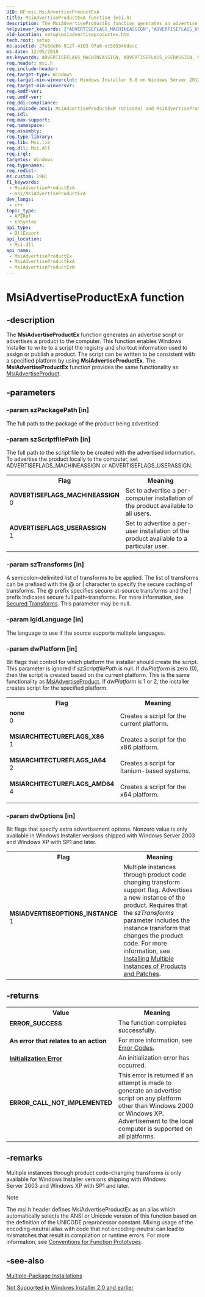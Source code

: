 ```yaml
---
UID: NF:msi.MsiAdvertiseProductExA
title: MsiAdvertiseProductExA function (msi.h)
description: The MsiAdvertiseProductEx function generates an advertise script or advertises a product to the computer. (ANSI)
helpviewer_keywords: ["ADVERTISEFLAGS_MACHINEASSIGN","ADVERTISEFLAGS_USERASSIGN","MSIADVERTISEOPTIONS_INSTANCE","MSIARCHITECTUREFLAGS_AMD64","MSIARCHITECTUREFLAGS_IA64","MSIARCHITECTUREFLAGS_X86","MsiAdvertiseProductEx","MsiAdvertiseProductEx function","MsiAdvertiseProductExA","MsiAdvertiseProductExW","_msi_msiadvertiseproductex","msi/MsiAdvertiseProductEx","msi/MsiAdvertiseProductExA","msi/MsiAdvertiseProductExW","none","setup.msiadvertiseproductex"]
old-location: setup\msiadvertiseproductex.htm
tech.root: setup
ms.assetid: 27e8deb6-912f-4103-97a6-ec505340dccc
ms.date: 12/05/2018
ms.keywords: ADVERTISEFLAGS_MACHINEASSIGN, ADVERTISEFLAGS_USERASSIGN, MSIADVERTISEOPTIONS_INSTANCE, MSIARCHITECTUREFLAGS_AMD64, MSIARCHITECTUREFLAGS_IA64, MSIARCHITECTUREFLAGS_X86, MsiAdvertiseProductEx, MsiAdvertiseProductEx function, MsiAdvertiseProductExA, MsiAdvertiseProductExW, _msi_msiadvertiseproductex, msi/MsiAdvertiseProductEx, msi/MsiAdvertiseProductExA, msi/MsiAdvertiseProductExW, none, setup.msiadvertiseproductex
req.header: msi.h
req.include-header: 
req.target-type: Windows
req.target-min-winverclnt: Windows Installer 5.0 on Windows Server 2012, Windows 8, Windows Server 2008 R2 or Windows 7. Windows Installer 4.0 or Windows Installer 4.5 on   Windows Server 2008 or Windows Vista. Windows Installer on Windows Server 2003 or Windows XP. See the Windows Installer Run-Time Requirements for information about the minimum Windows service pack that is required by a Windows Installer version.
req.target-min-winversvr: 
req.kmdf-ver: 
req.umdf-ver: 
req.ddi-compliance: 
req.unicode-ansi: MsiAdvertiseProductExW (Unicode) and MsiAdvertiseProductExA (ANSI)
req.idl: 
req.max-support: 
req.namespace: 
req.assembly: 
req.type-library: 
req.lib: Msi.lib
req.dll: Msi.dll
req.irql: 
targetos: Windows
req.typenames: 
req.redist: 
ms.custom: 19H1
f1_keywords:
 - MsiAdvertiseProductExA
 - msi/MsiAdvertiseProductExA
dev_langs:
 - c++
topic_type:
 - APIRef
 - kbSyntax
api_type:
 - DllExport
api_location:
 - Msi.dll
api_name:
 - MsiAdvertiseProductEx
 - MsiAdvertiseProductExA
 - MsiAdvertiseProductExW
---
```


# MsiAdvertiseProductExA function


## -description

The 
<b>MsiAdvertiseProductEx</b> function generates an advertise script or advertises a product to the computer. This 
function enables Windows Installer to write to a script  the registry and shortcut information used to assign or publish a product. The script can be written to be consistent with a specified platform by using 
<b>MsiAdvertiseProductEx</b>. The <b>MsiAdvertiseProductEx</b> function provides the same functionality as 
<a href="/windows/desktop/api/msi/nf-msi-msiadvertiseproducta">MsiAdvertiseProduct</a>.

## -parameters

### -param szPackagePath [in]

The full path to the package of the product being advertised.

### -param szScriptfilePath [in]

The full path to the script file to be created with the advertised information. To advertise the product locally to the computer, set ADVERTISEFLAGS_MACHINEASSIGN or ADVERTISEFLAGS_USERASSIGN. 



<table>
<tr>
<th>Flag</th>
<th>Meaning</th>
</tr>
<tr>
<td width="40%"><a id="ADVERTISEFLAGS_MACHINEASSIGN"></a><a id="advertiseflags_machineassign"></a><dl>
<dt><b>ADVERTISEFLAGS_MACHINEASSIGN</b></dt>
<dt>0</dt>
</dl>
</td>
<td width="60%">
Set to advertise a per-computer installation of the product available to all users.

</td>
</tr>
<tr>
<td width="40%"><a id="ADVERTISEFLAGS_USERASSIGN"></a><a id="advertiseflags_userassign"></a><dl>
<dt><b>ADVERTISEFLAGS_USERASSIGN</b></dt>
<dt>1</dt>
</dl>
</td>
<td width="60%">
Set to advertise a per-user installation of the product available to a particular user.

</td>
</tr>
</table>

### -param szTransforms [in]

A semicolon–delimited list of transforms to be applied. The list of transforms can be prefixed with the @ or | character to specify the secure caching of transforms. The @ prefix specifies secure-at-source transforms and the | prefix indicates secure full path–transforms. For more information, see 
<a href="/windows/desktop/Msi/secured-transforms">Secured Transforms</a>. This parameter may be null.

### -param lgidLanguage [in]

The language to use if the source supports multiple languages.

### -param dwPlatform [in]

Bit flags that control for which platform the installer should create the script. This parameter is ignored if <i>szScriptfilePath</i> is null. If <i>dwPlatform</i> is zero (0), then the script is created based on the current platform. This is the same functionality as 
<a href="/windows/desktop/api/msi/nf-msi-msiadvertiseproducta">MsiAdvertiseProduct</a>. If <i>dwPlatform</i> is 1 or 2, the installer creates script for the specified platform. 



<table>
<tr>
<th>Flag</th>
<th>Meaning</th>
</tr>
<tr>
<td width="40%"><a id="none"></a><a id="NONE"></a><dl>
<dt><b>none</b></dt>
<dt>0</dt>
</dl>
</td>
<td width="60%">
Creates a script for the current platform.

</td>
</tr>
<tr>
<td width="40%"><a id="MSIARCHITECTUREFLAGS_X86"></a><a id="msiarchitectureflags_x86"></a><dl>
<dt><b>MSIARCHITECTUREFLAGS_X86</b></dt>
<dt>1</dt>
</dl>
</td>
<td width="60%">
Creates a script for the x86 platform.

</td>
</tr>
<tr>
<td width="40%"><a id="MSIARCHITECTUREFLAGS_IA64"></a><a id="msiarchitectureflags_ia64"></a><dl>
<dt><b>MSIARCHITECTUREFLAGS_IA64</b></dt>
<dt>2</dt>
</dl>
</td>
<td width="60%">
Creates a script for Itanium-based systems.

</td>
</tr>
<tr>
<td width="40%"><a id="MSIARCHITECTUREFLAGS_AMD64"></a><a id="msiarchitectureflags_amd64"></a><dl>
<dt><b>MSIARCHITECTUREFLAGS_AMD64</b></dt>
<dt>4</dt>
</dl>
</td>
<td width="60%">
Creates a script for the x64 platform.

</td>
</tr>
</table>

### -param dwOptions [in]

Bit flags that specify extra advertisement options. Nonzero value is only available in Windows Installer versions shipped with Windows Server 2003 and Windows XP with SP1 and later.

<table>
<tr>
<th>Flag</th>
<th>Meaning</th>
</tr>
<tr>
<td width="40%"><a id="MSIADVERTISEOPTIONS_INSTANCE"></a><a id="msiadvertiseoptions_instance"></a><dl>
<dt><b>MSIADVERTISEOPTIONS_INSTANCE</b></dt>
<dt>1</dt>
</dl>
</td>
<td width="60%">
Multiple instances through product code changing transform support flag. Advertises a new instance of the product. Requires that the <i>szTransforms</i> parameter includes the instance transform that changes the product code. For more information, see <a href="/windows/desktop/Msi/installing-multiple-instances-of-products-and-patches">Installing Multiple Instances of Products and Patches</a>.

</td>
</tr>
</table>

## -returns

<table>
<tr>
<th>Value</th>
<th>Meaning</th>
</tr>
<tr>
<td width="40%">
<dl>
<dt><b>ERROR_SUCCESS</b></dt>
</dl>
</td>
<td width="60%">
The function completes successfully.

</td>
</tr>
<tr>
<td width="40%">
<dl>
<dt><b>An error that relates to an action</b></dt>
</dl>
</td>
<td width="60%">
For more information, see 
<a href="/windows/desktop/Msi/error-codes">Error Codes</a>.

</td>
</tr>
<tr>
<td width="40%">
<dl>
<dt><b><a href="/windows/desktop/Msi/initialization-errors">Initialization Error</a></b></dt>
</dl>
</td>
<td width="60%">
An initialization error has occurred.

</td>
</tr>
<tr>
<td width="40%">
<dl>
<dt><b>ERROR_CALL_NOT_IMPLEMENTED</b></dt>
</dl>
</td>
<td width="60%">
This error is returned if an attempt is made to generate an advertise script on any platform other than Windows 2000 or Windows XP. Advertisement to the local computer is supported on all platforms.

</td>
</tr>
</table>

## -remarks

Multiple instances through product code–changing transforms is only available for Windows Installer versions shipping with   Windows Server 2003  and Windows XP with SP1 and later.





> [!NOTE]
> The msi.h header defines MsiAdvertiseProductEx as an alias which automatically selects the ANSI or Unicode version of this function based on the definition of the UNICODE preprocessor constant. Mixing usage of the encoding-neutral alias with code that not encoding-neutral can lead to mismatches that result in compilation or runtime errors. For more information, see [Conventions for Function Prototypes](/windows/win32/intl/conventions-for-function-prototypes).

## -see-also

<a href="/windows/desktop/Msi/multiple-package-installations">Multiple-Package Installations</a>



<a href="/windows/desktop/Msi/not-supported-in-windows-installer-version-2-0">Not Supported in Windows Installer 2.0 and earlier</a>
